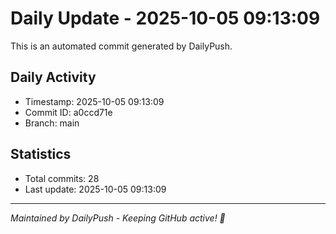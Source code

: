 # Daily Update - 2025-10-05 09:13:09

This is an automated commit generated by DailyPush.

## Daily Activity
- Timestamp: 2025-10-05 09:13:09
- Commit ID: a0ccd71e
- Branch: main

## Statistics
- Total commits: 28
- Last update: 2025-10-05 09:13:09

---
*Maintained by DailyPush - Keeping GitHub active! 🚀*
